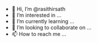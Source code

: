 - 👋 Hi, I’m @rasithirsath
- 👀 I’m interested in ...
- 🌱 I’m currently learning ...
- 💞️ I’m looking to collaborate on ...
- 📫 How to reach me ...

<!---
rasithirsath/rasithirsath is a ✨ special ✨ repository because its `README.md` (this file) appears on your GitHub profile.
You can click the Preview link to take a look at your changes.
--->
